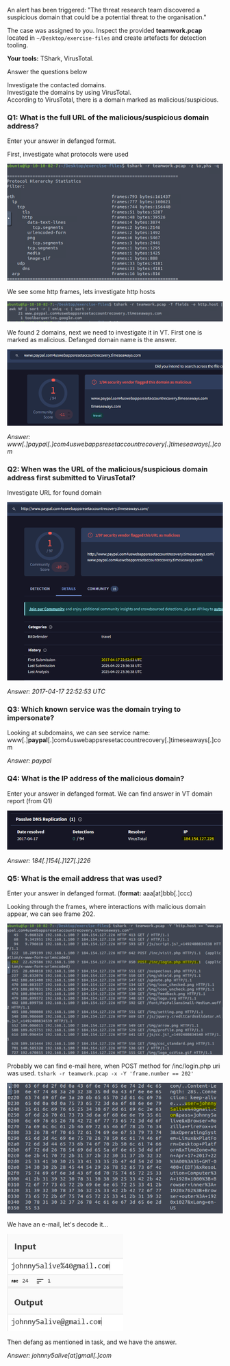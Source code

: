 An alert has been triggered: "The threat research team discovered a suspicious domain that could be a potential threat to the organisation."

The case was assigned to you. Inspect the provided **teamwork.pcap** located in `~/Desktop/exercise-files` and create artefacts for detection tooling.

**Your tools:** TShark, VirusTotal.

Answer the questions below

Investigate the contacted domains.  
Investigate the domains by using VirusTotal.  
According to VirusTotal, there is a domain marked as malicious/suspicious.  
  
### Q1: What is the full URL of the malicious/suspicious domain address?

Enter your answer in defanged format.

First, investigate what protocols were used


![](pics/Pasted%20image%2020250427015709.png)


We see some http frames, lets investigate http hosts


![](pics/Pasted%20image%2020250427015913.png)


We found 2 domains, next we need to investigate it in VT. 
First one is marked as malicious. Defanged domain name is the answer.


![](pics/Pasted%20image%2020250427020750.png)


*Answer: www[.]paypal[.]com4uswebappsresetaccountrecovery[.]timeseaways[.]com*


### Q2: When was the URL of the malicious/suspicious domain address first submitted to VirusTotal?

Investigate URL for found domain


![](pics/Pasted%20image%2020250427020718.png)


*Answer: 2017-04-17 22:52:53 UTC*


### Q3: Which known service was the domain trying to impersonate?

Looking at subdomains, we can see service name:
www[.]**paypal**[.]com4uswebappsresetaccountrecovery[.]timeseaways[.]com

*Answer: paypal*


### Q4: What is the IP address of the malicious domain?

Enter your answer in defanged format.
We can find answer in VT domain report (from Q1)


![](pics/Pasted%20image%2020250427020956.png)


*Answer: 184[.]154[.]127[.]226*


### Q5: What is the email address that was used?

Enter your answer in defanged format. (**format:** aaa[at]bbb[.]ccc)

Looking through the frames, where interactions with malicious domain appear, we can see frame 202. 


![](pics/Pasted%20image%2020250427023015.png)


Probably we can find e-mail here, when POST method for /inc/login.php uri was used.
`tshark -r teamwork.pcap -x -Y 'frame.number == 202'`


![](pics/Pasted%20image%2020250427022239.png)


We have an e-mail, let's decode it...


![](pics/Pasted%20image%2020250427022424.png)


Then defang as mentioned in task, and we have the answer.

*Answer: johnny5alive[at]gmail[.]com*